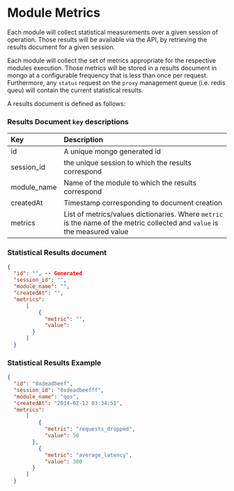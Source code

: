 # Module Metrics
Each module will collect statistical measurements over a given session of operation. Those results will be available via the API, by retrieving the results document for a given session.

Each module will collect the set of metrics appropriate for the respective modules execution. Those metrics will be stored in a results document in mongo at a configurable frequency that is less than once per request. Furthermore, any `status` request on the `proxy` management queue (i.e. redis queu) will contain the current statistical results.

A results document is defined as follows:


### Results Document `key` descriptions
| Key         | Description                                                                                                               |
|:------------|:--------------------------------------------------------------------------------------------------------------------------|
| id          | A unique mongo generated id                                                                                               |
| session_id  | the unique session to which the results correspond                                                                        |
| module_name | Name of the module to which the results correspond                                                                        |
| createdAt   | Timestamp corresponding to document creation                                                                              |
| metrics     | List of metrics/values dictionaries. Where `metric` is the name of the metric collected and `value` is the measured value |

### Statistical Results document
```json
{
  "id": "", -- Generated
  "session_id": "",
  "module_name": "",
  "createdAt": "",
  "metrics":
      [
          {
            "metric": "",
            "value":
        }
      ]
  }
```


### Statistical Results Example
```json
{
  "id": "0xdeadbeef",
  "session_id": "0xdeadbeefff",
  "module_name": "qos",
  "createdAt": "2014-02-12 03:34:51",
  "metrics":
      [
          {
            "metric": "requests_dropped",
            "value": 50
        },
          {
            "metric": "average_latency",
            "value": 300
        }
      ]
  }
```
